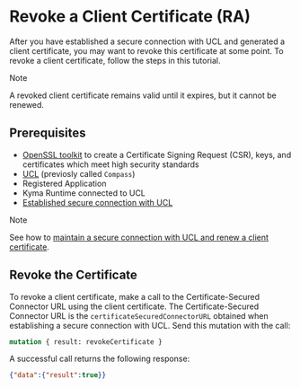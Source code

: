 # Revoke a Client Certificate (RA)

After you have established a secure connection with UCL and generated a client certificate, you may want to revoke this certificate at some point. To revoke a client certificate, follow the steps in this tutorial.

> [!NOTE]
> A revoked client certificate remains valid until it expires, but it cannot be renewed.

## Prerequisites

- [OpenSSL toolkit](https://openssl-library.org/source/index.html) to create a Certificate Signing Request (CSR), keys, and certificates which meet high security standards
- [UCL](https://github.com/kyma-incubator/compass) (previosly called `Compass`)
- Registered Application
- Kyma Runtime connected to UCL
- [Established secure connection with UCL](01-60-establish-secure-connection-with-compass.md)

> [!NOTE]
> See how to [maintain a secure connection with UCL and renew a client certificate](01-70-maintain-secure-connection-with-compass.md).

## Revoke the Certificate

To revoke a client certificate, make a call to the Certificate-Secured Connector URL using the client certificate.
The Certificate-Secured Connector URL is the `certificateSecuredConnectorURL` obtained when establishing a secure connection with UCL.
Send this mutation with the call:

```graphql
mutation { result: revokeCertificate }
```

A successful call returns the following response:

```json
{"data":{"result":true}}
```
